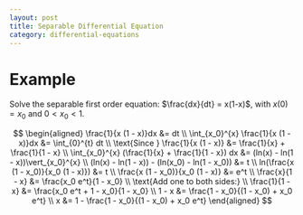 ```yaml
---
layout: post
title: Separable Differential Equation
category: differential-equations
---
```


# Example

Solve the separable first order equation: $\frac{dx}{dt} = x(1-x)$, with $x(0) = x_0$ and $0 < x_0 < 1$.

$$
\begin{aligned}
    \frac{1}{x (1 - x)}dx &= dt \\
    \int_{x_0}^{x} \frac{1}{x (1 - x)}dx &= \int_{0}^{t} dt \\
    \text{Since } \frac{1}{x (1 - x)} &= \frac{1}{x} + \frac{1}{1 - x} \\
    \int_{x_0}^{x} (\frac{1}{x} + \frac{1}{1 - x}) dx &= (ln(x) - ln(1 - x))\vert_{x_0}^{x} \\
    (ln(x) - ln(1 - x)) - (ln(x_0) - ln(1 - x_0)) &= t \\
    ln(\frac{x (1 - x_0)}{x_0 (1 - x)}) &= t \\
    \frac{x (1 - x_0)}{x_0 (1 - x)} &= e^t \\
    \frac{x}{1 - x} &= \frac{x_0 e^t}{1 - x_0} \\
    \text{Add one to both sides:} \\
    \frac{1}{1 - x} &= \frac{x_0 e^t + 1 - x_0}{1 - x_0} \\
    1 - x &= \frac{1 - x_0}{(1 - x_0) + x_0 e^t} \\
    x &= 1 - \frac{1 - x_0}{(1 - x_0) + x_0 e^t}
\end{aligned}
$$
